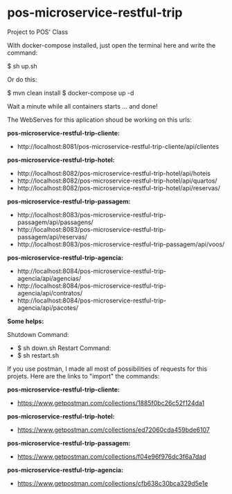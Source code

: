 # pos-microservice-restful-trip
Project to POS' Class

With docker-compose installed, just open the terminal here and write the command:

$ sh up.sh

Or do this:

$ mvn clean install
$ docker-compose up -d 

Wait a minute while all containers starts ... and done!

The WebServes for this aplication shoud be working on this urls:

<b>pos-microservice-restful-trip-cliente:</b>
- http://localhost:8081/pos-microservice-restful-trip-cliente/api/clientes

<b>pos-microservice-restful-trip-hotel:</b>
- http://localhost:8082/pos-microservice-restful-trip-hotel/api/hoteis
- http://localhost:8082/pos-microservice-restful-trip-hotel/api/quartos/
- http://localhost:8082/pos-microservice-restful-trip-hotel/api/reservas/

<b>pos-microservice-restful-trip-passagem:</b>
- http://localhost:8083/pos-microservice-restful-trip-passagem/api/passagens/
- http://localhost:8083/pos-microservice-restful-trip-passagem/api/reservas/
- http://localhost:8083/pos-microservice-restful-trip-passagem/api/voos/

<b>pos-microservice-restful-trip-agencia:</b>
- http://localhost:8084/pos-microservice-restful-trip-agencia/api/agencias/
- http://localhost:8084/pos-microservice-restful-trip-agencia/api/contratos/
- http://localhost:8084/pos-microservice-restful-trip-agencia/api/pacotes/

<b>Some helps:</b>

Shutdown Command:

 - $ sh down.sh
Restart Command: 
 - $ sh restart.sh

If you use postman, I made all most of possibilities of requests for this projets.
Here are the links to "import" the commands:

<b>pos-microservice-restful-trip-cliente: </b>
- https://www.getpostman.com/collections/1885f0bc26c52f124da1

<b>pos-microservice-restful-trip-hotel: </b>
- https://www.getpostman.com/collections/ed72060cda459bde6107

<b>pos-microservice-restful-trip-passagem: </b>
- https://www.getpostman.com/collections/f04e96f976dc3f6a7dad

<b>pos-microservice-restful-trip-agencia: </b>
- https://www.getpostman.com/collections/cfb638c30bca329d5e1e

